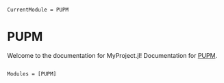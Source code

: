 ```@meta
CurrentModule = PUPM
```

# PUPM

Welcome to the documentation for MyProject.jl!
Documentation for [PUPM](https://github.com/Aminofa70/PUPM.jl).

```@index
```

```@autodocs
Modules = [PUPM]
```
